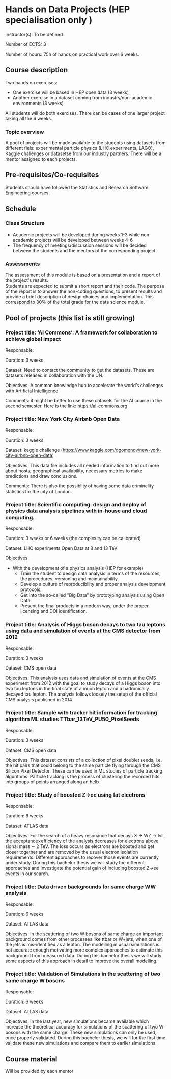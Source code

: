 # Hands on Data Projects (HEP specialisation only )

Instructor(s): To be defined

Number of ECTS: 3

Number of hours: 75h of hands on practical work over 6 weeks.

## Course description

Two hands on exercises:

* One exercise will be based in HEP open data (3 weeks)
* Another exercise in a dataset coming from industry/non-academic environments (3 weeks)

All students will do both exercises. There can be cases of one larger project taking all the 6 weeks. 

### Topic overview

A pool of projects will be made available to the students using datasets from different fiels: experimental particle physics (LHC experiments, LAGO), Kaggle challenges or datasetse from our industry partners. There will be a mentor assigned to each projects.

## Pre-requisites/Co-requisites

Students should have followed the Statistics and Research Software Engineering courses.

## Schedule

### Class Structure
* Academic projects will be developed during weeks 1-3 while non academic projects will be developed between weeks 4-6
* The frequency of meetings/discussion sessions will be decided between the students and the mentors of the corresponding project

### Assessments
The assessment of this module is based on a presentation and a report of the project's results.  
Students are expected to submit a short report and their code. The purpose of the report is to answer the non-coding questions, to present results and provide a brief description of design choices and implementation. 
This correspond to 30% of the total grade for the data science module.

## Pool of projects (this list is still growing)

### Project title: ‘AI Commons’: A framework for collaboration to achieve global impact

Responsable: 

Duration: 3 weeks

Dataset: Need to contact the community to get the datasets. These are datasets released in collaboration with the UN.

Objectives: A common knowledge hub to accelerate the world’s challenges with Artificial Intelligence

Comments: it might be better to use these datasets for the AI course in the second semester. Here is the link: https://ai-commons.org


### Project title: New York City Airbnb Open Data

Responsable: 

Duration: 3 weeks

Dataset: kaggle challenge (https://www.kaggle.com/dgomonov/new-york-city-airbnb-open-data)

Objectives: This data file includes all needed information to find out more about hosts, geographical availability, necessary metrics to make predictions and draw conclusions. 

Comments: There is also the possiblity of having some data criminality statistics for the city of London. 


### Project title: Scientific computing: design and deploy of physics data analysis pipelines with in-house and cloud computing.

Responsable: 

Duration: 3 weeks or 6 weeks (the complexity can be calibrated)

Dataset: LHC experiments Open Data at 8 and 13 TeV 

Objectives: 
* With the development of a physics analysis (HEP for example)
    * Train the student to design data analysis in terms of the resources, the procedures, versioning and maintainability.
    * Develop a culture of reproducibility and proper analysis development protocols.
    * Get into the so-called "Big Data" by prototyping analysis using Open Data.
    * Present the final products in a modern way, under the proper licensing and DOI identification.

### Project title: Analysis of Higgs boson decays to two tau leptons using data and simulation of events at the CMS detector from 2012

Responsable: 

Duration: 3 weeks 

Dataset: CMS open data

Objectives: This analysis uses data and simulation of events at the CMS experiment from 2012 with the goal to study decays of a Higgs boson into two tau leptons in the final state of a muon lepton and a hadronically decayed tau lepton. The analysis follows loosely the setup of the official CMS analysis published in 2014.

### Project title: Sample with tracker hit information for tracking algorithm ML studies TTbar_13TeV_PU50_PixelSeeds

Responsable: 

Duration: 3 weeks

Dataset: CMS open data

Objectives: This dataset consists of a collection of pixel doublet seeds, i.e. the hit pairs that could belong to the same particle flying through the CMS Silicon Pixel Detector. These can be used in ML studies of particle tracking algorithms. Particle tracking is the process of clustering the recorded hits into groups of points arranged along an helix.


### Project title: Study of boosted Z→ee using fat electrons

Responsable: 

Duration: 6 weeks

Dataset: ATLAS data

Objectives: For the search of a heavy resonance that decays X → WZ → lvll, the acceptance×efficiency of the analysis decreases for electrons above signal mass ∼ 2 TeV. The loss occurs as electrons are boosted and get closer together and are removed by the usual electron isolation requirements. Different approaches to recover those events are currently under study. During this bachelor thesis we will study the different approaches and investigate the potential gain of including boosted Z→ee events in our search.


### Project title: Data driven backgrounds for same charge WW analysis

Responsable: 

Duration: 6 weeks

Dataset: ATLAS data

Objectives: In the scattering of two W bosons of same charge an important background comes from other processes like ttbar or W+jets, when one of the jets is mis-identified as a lepton. The modelling in usual simulations is not accurate enough motivating more complex approaches to estimate this background from measured data. During this bachelor thesis we will study some aspects of this approach in detail to improve the overall modelling.


### Project title: Validation of Simulations in the scattering of two same charge W bosons

Responsable: 

Duration: 6 weeks

Dataset: ATLAS data

Objectives: In the last year, new simulations became available which increase the theoretical accuracy for simulations of the scattering of two W bosons with the same charge. These new simulations can only be used, once properly validated. During this bachelor thesis, we will for the first time validate these new simulations and compare them to earlier simulations.


## Course material

Will be provided by each mentor
